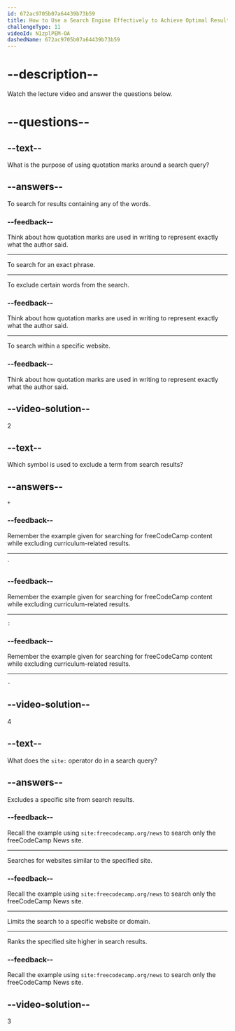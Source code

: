 ```yaml
---
id: 672ac9705b07a64439b73b59
title: How to Use a Search Engine Effectively to Achieve Optimal Results
challengeType: 11
videoId: N1zplPEM-OA
dashedName: 672ac9705b07a64439b73b59
---
```


# --description--

Watch the lecture video and answer the questions below.

# --questions--

## --text--

What is the purpose of using quotation marks around a search query?

## --answers--

To search for results containing any of the words.

### --feedback--

Think about how quotation marks are used in writing to represent exactly what the author said.

---

To search for an exact phrase.

---

To exclude certain words from the search.

### --feedback--

Think about how quotation marks are used in writing to represent exactly what the author said.

---

To search within a specific website.

### --feedback--

Think about how quotation marks are used in writing to represent exactly what the author said.

## --video-solution--

2

## --text--

Which symbol is used to exclude a term from search results?

## --answers--

`+`

### --feedback--

Remember the example given for searching for freeCodeCamp content while excluding curriculum-related results.

---

`

### --feedback--

Remember the example given for searching for freeCodeCamp content while excluding curriculum-related results.

---

`:`

### --feedback--

Remember the example given for searching for freeCodeCamp content while excluding curriculum-related results.

---

`-`

## --video-solution--

4

## --text--

What does the `site:` operator do in a search query?

## --answers--

Excludes a specific site from search results.

### --feedback--

Recall the example using `site:freecodecamp.org/news` to search only the freeCodeCamp News site.

---

Searches for websites similar to the specified site.

### --feedback--

Recall the example using `site:freecodecamp.org/news` to search only the freeCodeCamp News site.

---

Limits the search to a specific website or domain.

---

Ranks the specified site higher in search results.

### --feedback--

Recall the example using `site:freecodecamp.org/news` to search only the freeCodeCamp News site.

## --video-solution--

3
